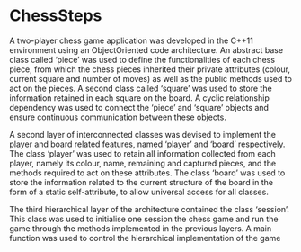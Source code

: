 # ChessSteps

A two-player chess game application was developed in the C++11 environment using an ObjectOriented code architecture. An abstract base class called ‘piece’ was used to define the functionalities
of each chess piece, from which the chess pieces inherited their private attributes (colour, current
square and number of moves) as well as the public methods used to act on the pieces. A second class
called ‘square’ was used to store the information retained in each square on the board. A cyclic
relationship dependency was used to connect the ‘piece’ and ‘square’ objects and ensure continuous
communication between these objects.


A second layer of interconnected classes was devised to implement the player and board related
features, named ‘player’ and ‘board’ respectively. The class ‘player’ was used to retain all
information collected from each player, namely its colour, name, remaining and captured pieces, and
the methods required to act on these attributes. The class ‘board’ was used to store the information
related to the current structure of the board in the form of a static self-attribute, to allow universal
access for all classes.


The third hierarchical layer of the architecture contained the class ‘session’. This class was used to
initialise one session the chess game and run the game through the methods implemented in the
previous layers. A main function was used to control the hierarchical implementation of the game
